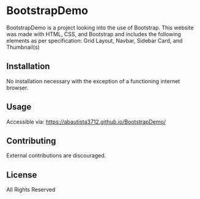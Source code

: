 # BootstrapDemo

BootstrapDemo is a project looking into the use of Bootstrap. This website was made with HTML, CSS, and Bootstrap and includes the following elements as per specification: Grid Layout, Navbar, Sidebar Card, and Thumbnail(s)

## Installation

No installation necessary with the exception of a functioning internet browser.

## Usage

Accessible via:
https://abautista3712.github.io/BootstrapDemo/

## Contributing

External contributions are discouraged.

## License

All Rights Reserved
